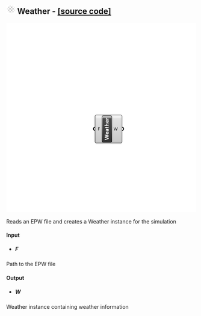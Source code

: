 ## ![](../../images/icons/Weather.png) Weather - [[source code]](https://github.com/Eddy3D-Dev/Eddy3D/tree/dev/Weather.cs)

![](../../images/components/Weather.png)

Reads an EPW file and creates a Weather instance for the simulation

#### Input
* ##### F 
Path to the EPW file

#### Output
* ##### W
Weather instance containing weather information